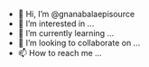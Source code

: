 - 👋 Hi, I’m @gnanabalaepisource
- 👀 I’m interested in ...
- 🌱 I’m currently learning ...
- 💞️ I’m looking to collaborate on ...
- 📫 How to reach me ...

<!---
gnanabalaepisource/gnanabalaepisource is a ✨ special ✨ repository because its `README.md` (this file) appears on your GitHub profile.
You can click the Preview link to take a look at your changes.
--->
